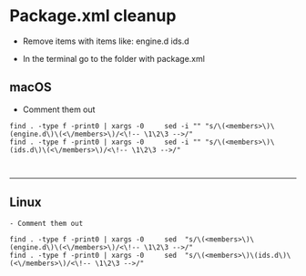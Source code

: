 # Package.xml cleanup

- Remove items with items like: engine.d ids.d  


- In the terminal go to the folder with package.xml

## macOS


- Comment them out
```
find . -type f -print0 | xargs -0     sed -i "" "s/\(<members>\)\(engine.d\)\(<\/members>\)/<\!-- \1\2\3 -->/"
find . -type f -print0 | xargs -0     sed -i "" "s/\(<members>\)\(ids.d\)\(<\/members>\)/<\!-- \1\2\3 -->/"



```
---

## Linux

```
- Comment them out

find . -type f -print0 | xargs -0     sed  "s/\(<members>\)\(engine.d\)\(<\/members>\)/<\!-- \1\2\3 -->/"
find . -type f -print0 | xargs -0     sed  "s/\(<members>\)\(ids.d\)\(<\/members>\)/<\!-- \1\2\3 -->/"



